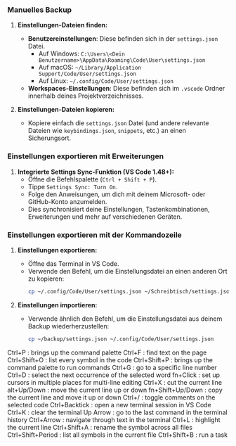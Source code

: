 
### Manuelles Backup

1. **Einstellungen-Dateien finden:**
   - **Benutzereinstellungen**: Diese befinden sich in der `settings.json` Datei.
     - Auf Windows: `C:\Users\<Dein Benutzername>\AppData\Roaming\Code\User\settings.json`
     - Auf macOS: `~/Library/Application Support/Code/User/settings.json`
     - Auf Linux: `~/.config/Code/User/settings.json`
   - **Workspaces-Einstellungen**: Diese befinden sich im `.vscode` Ordner innerhalb deines Projektverzeichnisses.

2. **Einstellungen-Dateien kopieren:**
   - Kopiere einfach die `settings.json` Datei (und andere relevante Dateien wie `keybindings.json`, `snippets`, etc.) an einen Sicherungsort.

### Einstellungen exportieren mit Erweiterungen


1. **Integrierte Settings Sync-Funktion (VS Code 1.48+):**
   - Öffne die Befehlspalette (`Ctrl + Shift + P`).
   - Tippe `Settings Sync: Turn On`.
   - Folge den Anweisungen, um dich mit deinem Microsoft- oder GitHub-Konto anzumelden.
   - Dies synchronisiert deine Einstellungen, Tastenkombinationen, Erweiterungen und mehr auf verschiedenen Geräten.

### Einstellungen exportieren mit der Kommandozeile

1. **Einstellungen exportieren:**
   - Öffne das Terminal in VS Code.
   - Verwende den Befehl, um die Einstellungsdatei an einen anderen Ort zu kopieren:
     ```sh
     cp ~/.config/Code/User/settings.json ~/Schreibtisch/settings.json
     ```

2. **Einstellungen importieren:**
   - Verwende ähnlich den Befehl, um die Einstellungsdatei aus deinem Backup wiederherzustellen:
     ```sh
     cp ~/backup/settings.json ~/.config/Code/User/settings.json
     ```



Ctrl+P      : brings up the command palette
Ctrl+F      : find text on the page
Ctrl+Shift+O : list every symbol in the code
Ctrl+Shift+P : brings up the command palette to run commands
Ctrl+G      : go to a specific line number
Ctrl+D      : select the next occurrence of the selected word
fn+Click   : set up cursors in multiple places for multi-line editing
Ctrl+X      : cut the current line
alt+Up/Down : move the current line up or down
fn+Shift+Up/Down : copy the current line and move it up or down
Ctrl+/      : toggle comments on the selected code
Ctrl+Backtick : open a new terminal session in VS Code
Ctrl+K      : clear the terminal
Up Arrow    : go to the last command in the terminal history
Ctrl+Arrow  : navigate through text in the terminal
Ctrl+L      : highlight the current line
Ctrl+Shift+A : rename the symbol across all files
Ctrl+Shift+Period : list all symbols in the current file
Ctrl+Shift+B : run a task